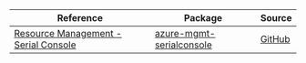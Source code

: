| Reference | Package | Source |
|---|---|---|
|[Resource Management - Serial Console](mgmt-serialconsole-readme.md)|[azure-mgmt-serialconsole](https://pypi.org/project/azure-mgmt-serialconsole)|[GitHub](https://github.com/Azure/azure-sdk-for-python)|
